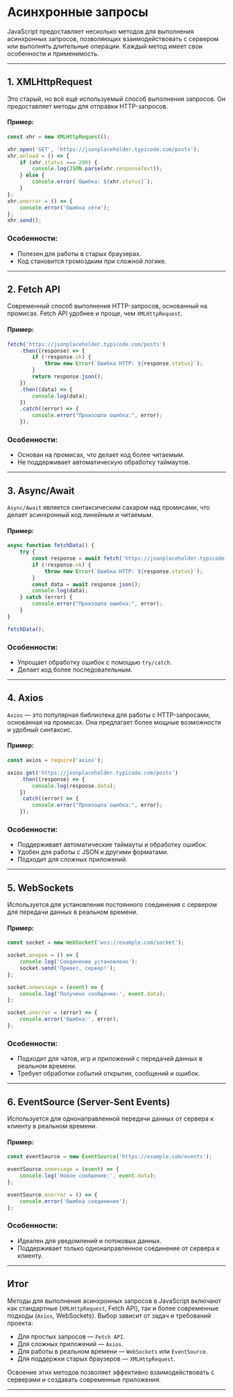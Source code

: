 # Асинхронные запросы

JavaScript предоставляет несколько методов для выполнения асинхронных запросов, позволяющих взаимодействовать с сервером или выполнять длительные операции. Каждый метод имеет свои особенности и применимость.

---

## 1. **XMLHttpRequest**

Это старый, но всё ещё используемый способ выполнения запросов. Он предоставляет методы для отправки HTTP-запросов.

#### Пример:
```javascript
const xhr = new XMLHttpRequest();

xhr.open('GET', 'https://jsonplaceholder.typicode.com/posts');
xhr.onload = () => {
    if (xhr.status === 200) {
        console.log(JSON.parse(xhr.responseText));
    } else {
        console.error(`Ошибка: ${xhr.status}`);
    }
};
xhr.onerror = () => {
    console.error('Ошибка сети');
};
xhr.send();
```

### Особенности:
- Полезен для работы в старых браузерах.
- Код становится громоздким при сложной логике.

---

## 2. **Fetch API**

Современный способ выполнения HTTP-запросов, основанный на промисах. Fetch API удобнее и проще, чем `XMLHttpRequest`.

#### Пример:
```javascript
fetch('https://jsonplaceholder.typicode.com/posts')
    .then((response) => {
        if (!response.ok) {
            throw new Error(`Ошибка HTTP: ${response.status}`);
        }
        return response.json();
    })
    .then((data) => {
        console.log(data);
    })
    .catch((error) => {
        console.error("Произошла ошибка:", error);
    });
```

### Особенности:
- Основан на промисах, что делает код более читаемым.
- Не поддерживает автоматическую обработку таймаутов.

---

## 3. **Async/Await**

`Async/Await` является синтаксическим сахаром над промисами, что делает асинхронный код линейным и читаемым.

#### Пример:
```javascript
async function fetchData() {
    try {
        const response = await fetch('https://jsonplaceholder.typicode.com/posts');
        if (!response.ok) {
            throw new Error(`Ошибка HTTP: ${response.status}`);
        }
        const data = await response.json();
        console.log(data);
    } catch (error) {
        console.error("Произошла ошибка:", error);
    }
}

fetchData();
```

### Особенности:
- Упрощает обработку ошибок с помощью `try/catch`.
- Делает код более последовательным.

---

## 4. **Axios**

`Axios` — это популярная библиотека для работы с HTTP-запросами, основанная на промисах. Она предлагает более мощные возможности и удобный синтаксис.

#### Пример:
```javascript
const axios = require('axios');

axios.get('https://jsonplaceholder.typicode.com/posts')
    .then((response) => {
        console.log(response.data);
    })
    .catch((error) => {
        console.error("Произошла ошибка:", error);
    });
```

### Особенности:
- Поддерживает автоматические таймауты и обработку ошибок.
- Удобен для работы с JSON и другими форматами.
- Подходит для сложных приложений.

---

## 5. **WebSockets**

Используется для установления постоянного соединения с сервером для передачи данных в реальном времени.

#### Пример:
```javascript
const socket = new WebSocket('wss://example.com/socket');

socket.onopen = () => {
    console.log('Соединение установлено');
    socket.send('Привет, сервер!');
};

socket.onmessage = (event) => {
    console.log('Получено сообщение:', event.data);
};

socket.onerror = (error) => {
    console.error('Ошибка:', error);
};
```

### Особенности:
- Подходит для чатов, игр и приложений с передачей данных в реальном времени.
- Требует обработки событий открытия, сообщений и ошибок.

---

## 6. **EventSource (Server-Sent Events)**

Используется для однонаправленной передачи данных от сервера к клиенту в реальном времени.

#### Пример:
```javascript
const eventSource = new EventSource('https://example.com/events');

eventSource.onmessage = (event) => {
    console.log('Новое сообщение:', event.data);
};

eventSource.onerror = () => {
    console.error('Ошибка соединения');
};
```

### Особенности:
- Идеален для уведомлений и потоковых данных.
- Поддерживает только однонаправленное соединение от сервера к клиенту.

---

## Итог

Методы для выполнения асинхронных запросов в JavaScript включают как стандартные (`XMLHttpRequest`, Fetch API), так и более современные подходы (`Axios`, WebSockets). Выбор зависит от задач и требований проекта:

- Для простых запросов — `Fetch API`.
- Для сложных приложений — `Axios`.
- Для работы в реальном времени — `WebSockets` или `EventSource`.
- Для поддержки старых браузеров — `XMLHttpRequest`.

Освоение этих методов позволяет эффективно взаимодействовать с серверами и создавать современные приложения.

---
